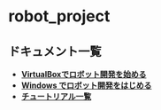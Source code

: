 # robot_project
## ドキュメント一覧
- [**VirtualBoxでロボット開発を始める**](/windows/vbox_vmsetup.md)
- [**Windows でロボット開発をはじめる**](/windows/hostsetup.md)
- [**チュートリアル一覧**](/tutorials/toc.md)
